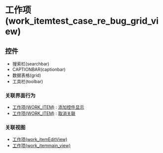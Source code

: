 # 工作项(work_itemtest_case_re_bug_grid_view)  <!-- {docsify-ignore-all} -->




<el-skeleton style="width:60%">
	<template #template>
		<div style="padding-bottom: 5px;">
			<div style="height:40px;display: flex;align-items: center;justify-content: space-between;">
				<el-tooltip content="页面标题">
					<el-skeleton-item variant="text" style="height:40px;"></el-skeleton-item>
				</el-tooltip>
				<el-tooltip content="搜索栏">
				    <el-skeleton-item variant="text" style="margin-left: 10px;height:40px;width:300px;"></el-skeleton-item>
				</el-tooltip>
				<el-skeleton style="width:250px;">
					<template #template>
						<el-tooltip content="工具栏">
							<div style="display: flex;align-items: center;justify-content:end">
								<el-skeleton-item variant="text" style="margin-left: 10px;height:40px;width:80px"></el-skeleton-item>
								<el-skeleton-item variant="text" style="margin-left: 10px;height:40px;width:80px"></el-skeleton-item>
								<el-skeleton-item variant="text" style="margin-left: 10px;height:40px;width:80px"></el-skeleton-item>
							</div>
						</el-tooltip>
					</template>
				</el-skeleton>
			</div>
		</div>
		<el-tooltip content="数据表格">
			<el-skeleton-item variant="p" style="height:300px"></el-skeleton-item>
		</el-tooltip>
	</template>
</el-skeleton>


## 控件
  * 搜索栏(searchbar)
  * CAPTIONBAR(captionbar)
  * 数据表格(grid)
  * 工具栏(toolbar)


### 关联界面行为
  * [工作项(WORK_ITEM)](module/ProjMgmt/Work_item) : [添加控件显示](module/ProjMgmt/Work_item#界面行为)
  * [工作项(WORK_ITEM)](module/ProjMgmt/Work_item) : [取消关联](module/ProjMgmt/Work_item#界面行为)

### 关联视图
  * [工作项(work_itemEditView)](app/view/work_itemEditView)
  * [工作项(work_itemmain_view)](app/view/work_itemmain_view)

<script>
 const { createApp } = Vue
  createApp({
    data() {
      return {
        message: '!'
      }
    }
  }).use(ElementPlus).mount('#app')
</script>